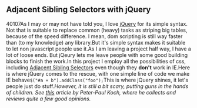 <article><h2>Adjacent Sibling Selectors with jQuery</h2><time><span class="day">4</span><span class="month">0</span><span class="year">107</span></time>As I may or may not have told you, I love <a href="http://www.jquery.com" title="jquery">jQuery</a> for its simple syntax. Not that is suitable to replace common (heavy) tasks as striping big tables, because of the speed difference. I mean, dom scripting is still way faster than (to my knowledge) any library.But it's simple syntax makes it suitable to let non javascript people use it.As I am leaving a project half way, I have a lot of loose ends. But jQeury lets me leave people with some good building blocks to finish the work.In this project I employ all the possibilities of css, including <a href="http://www.w3.org/TR/REC-CSS2/selector.html#adjacent-selectors" title="adjacent sibling selectors">Adjacent Sibling Selectors</a> even though they <strong>don't</strong> work in IE.Here is where jQuery comes to the rescue, with one simple line of code we make IE behave<code>$("#a + b").addClass("foo");</code>This is where jQuery shines, it let's people just do stuff.<em>However, it is still a bit scary, putting guns in the hands of children. See <a href="http://www.quirksmode.org/blog/archives/2007/01/again_javascrip.html" title="js libraries">this</a> article by Peter-Paul Koch, where he collects and reviews quite a few good opinions.</em></article>